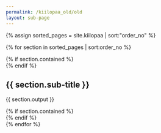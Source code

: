 ```yaml
---
permalink: /kiilopaa_old/old
layout: sub-page
---
```


{% assign sorted_pages = site.kiilopaa | sort:"order_no" %}

{% for section in sorted_pages | sort:order_no %}	
 <section class="main-content text-center">
   {% if section.contained %}
    <div class="container">
   {% endif %}

   <h2>{{ section.sub-title }}</h2> 
   <p>{{ section.output  }}</p>
   {% if section.contained   %}
    </div>
   {% endif %}
 </section>
{% endfor %}

